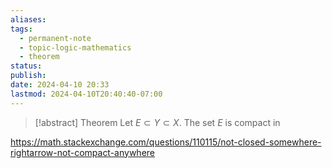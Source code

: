 ```yaml
---
aliases: 
tags:
  - permanent-note
  - topic-logic-mathematics
  - theorem
status: 
publish: 
date: 2024-04-10 20:33
lastmod: 2024-04-10T20:40:40-07:00
---
```

>[!abstract] Theorem
>Let $E \subset Y \subset X$. The set $E$ is compact in

https://math.stackexchange.com/questions/110115/not-closed-somewhere-rightarrow-not-compact-anywhere